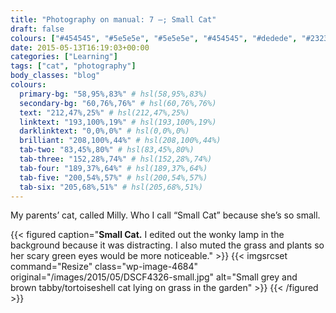 ```yaml
---
title: "Photography on manual: 7 –; Small Cat"
draft: false
colours: ["#454545", "#5e5e5e", "#5e5e5e", "#454545", "#dedede", "#232323", "#dedede"]
date: 2015-05-13T16:19:03+00:00
categories: ["Learning"]
tags: ["cat", "photography"]
body_classes: "blog"
colours:
  primary-bg: "58,95%,83%" # hsl(58,95%,83%)
  secondary-bg: "60,76%,76%" # hsl(60,76%,76%)
  text: "212,47%,25%" # hsl(212,47%,25%)
  linktext: "193,100%,19%" # hsl(193,100%,19%)
  darklinktext: "0,0%,0%" # hsl(0,0%,0%)
  brilliant: "208,100%,44%" # hsl(208,100%,44%)
  tab-two: "83,45%,80%" # hsl(83,45%,80%)
  tab-three: "152,28%,74%" # hsl(152,28%,74%)
  tab-four: "189,37%,64%" # hsl(189,37%,64%)
  tab-five: "200,54%,57%" # hsl(200,54%,57%)
  tab-six: "205,68%,51%" # hsl(205,68%,51%)
---
```


My parents’ cat, called Milly. Who I call “Small Cat” because she’s so small.

{{< figured caption="**Small Cat.** I edited out the wonky lamp in the background because it was distracting. I also muted the grass and plants so her scary green eyes would be more noticeable." >}}
  {{< imgsrcset command="Resize" class="wp-image-4684" original="/images/2015/05/DSCF4326-small.jpg" alt="Small grey and brown tabby/tortoiseshell cat lying on grass in the garden" >}}
{{< /figured >}}

